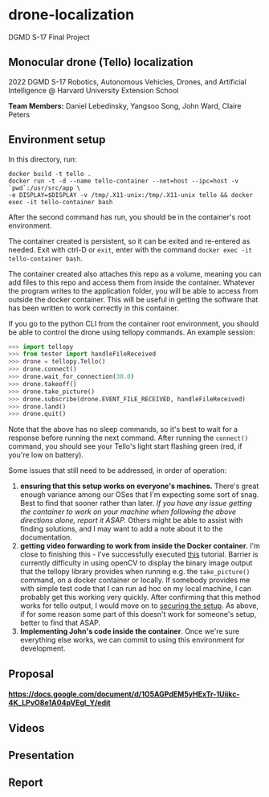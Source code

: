 # drone-localization
DGMD S-17 Final Project
## Monocular drone (Tello) localization
2022 DGMD S-17 Robotics, Autonomous Vehicles, Drones, and Artificial Intelligence @ Harvard University Extension School

**Team Members:** Daniel Lebedinsky, Yangsoo Song, John Ward, Claire Peters

Environment setup
---
In this directory, run:
```
docker build -t tello .
docker run -t -d --name tello-container --net=host --ipc=host -v `pwd`:/usr/src/app \
-e DISPLAY=$DISPLAY -v /tmp/.X11-unix:/tmp/.X11-unix tello && docker exec -it tello-container bash
```

After the second command has run, you should be in the container's root environment. 

The container created is persistent, so it can be exited and re-entered as needed. 
Exit with ctrl-D or `exit`, enter with the command `docker exec -it tello-container bash`.

The container created also attaches this repo as a volume, meaning you can add files to this
repo and access them from inside the container. Whatever the program writes to the application folder,
you will be able to access from outside the docker container. This will be useful in getting the 
software that has been written to work correctly in this container.


If you go to the python CLI from the container root environment, you should be able to 
control the drone using tellopy commands.
An example session:

```py
>>> import tellopy
>>> from tester import handleFileReceived
>>> drone = tellopy.Tello()
>>> drone.connect()
>>> drone.wait_for_connection(30.0)
>>> drone.takeoff()
>>> drone.take_picture()
>>> drone.subscribe(drone.EVENT_FILE_RECEIVED, handleFileReceived)
>>> drone.land()
>>> drone.quit()
```
Note that the above has no sleep commands, so it's best to wait for a response before 
running the next command. After running the `connect()` command, you should see your 
Tello's light start flashing green (red, if you're low on battery).

Some issues that still need to be addressed, in order of operation:
1. **ensuring that this setup works on everyone's machines.** There's great enough variance
  among our OSes that I'm expecting some sort of snag. Best to find that sooner rather than later.
  *If you have any issue getting the container to work on your machine when following the above 
  directions alone, report it ASAP.* Others might be able to assist with finding solutions, and I 
  may want to add a note about it to the documentation.
2. **getting video forwarding to work from inside the Docker container.** I'm close to finishing this - 
  I've successfully executed [this](https://gist.github.com/sorny/969fe55d85c9b0035b0109a31cbcb088) 
  tutorial. Barrier is currently difficulty in using openCV to display the binary image output that the 
  tellopy library provides when running e.g. the `take_picture()` command, on a docker container or locally.
  If somebody provides me with simple test code that I can run ad hoc on my local machine, 
  I can probably get this working very quickly. After confirming that this method works for tello output,
  I would move on to [securing the setup](http://wiki.ros.org/docker/Tutorials/GUI#Using_X_server). As
  above, if for some reason some part of this doesn't work for someone's setup, better to find that ASAP.
3. **Implementing John's code inside the container**. Once we're sure everything else works, we can
  commit to using this environment for development.



Proposal
---
#### https://docs.google.com/document/d/1O5AGPdEM5yHExTr-1Uiikc-4K_LPvO8e1A04pVEgl_Y/edit

Videos
---
####

Presentation
---
####

Report
---
####
